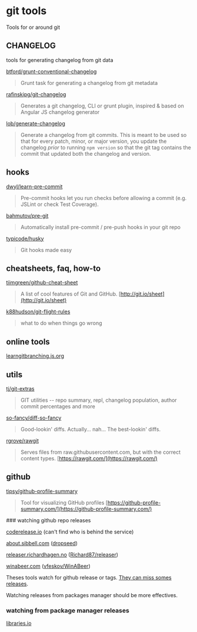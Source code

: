 
# git tools

Tools for or around git

## CHANGELOG

tools for generating changelog from git data

[btford/grunt-conventional-changelog](https://github.com/btford/grunt-conventional-changelog)

> Grunt task for generating a changelog from git metadata 

[rafinskipg/git-changelog](https://github.com/rafinskipg/git-changelog)

> Generates a git changelog, CLI or grunt plugin, inspired & based on Angular JS changelog generator 

[lob/generate-changelog](https://github.com/lob/generate-changelog)

> Generate a changelog from git commits. This is meant to be used so that for every patch, minor, or major version, you update the changelog *prior* to running `npm version` so that the git tag contains the commit that updated both the changelog and version.

## hooks

[dwyl/learn-pre-commit](https://github.com/dwyl/learn-pre-commit)

> Pre-commit hooks let you run checks before allowing a commit (e.g. JSLint or check Test Coverage).

[bahmutov/pre-git](https://github.com/bahmutov/pre-git)

> Automatically install pre-commit / pre-push hooks in your git repo

[typicode/husky](https://github.com/typicode/husky)

> Git hooks made easy 

## cheatsheets, faq, how-to

[tiimgreen/github-cheat-sheet](https://github.com/tiimgreen/github-cheat-sheet)

> A list of cool features of Git and GitHub. [http://git.io/sheet](http://git.io/sheet)

[k88hudson/git-flight-rules](https://github.com/k88hudson/git-flight-rules)

> what to do when things go wrong

## online tools

[learngitbranching.js.org](https://learngitbranching.js.org/)

## utils

[tj/git-extras](https://github.com/tj/git-extras)

> GIT utilities -- repo summary, repl, changelog population, author commit percentages and more 

[so-fancy/diff-so-fancy](https://github.com/so-fancy/diff-so-fancy)

> Good-lookin' diffs. Actually… nah… The best-lookin' diffs.

[rgrove/rawgit](https://github.com/rgrove/rawgit)

> Serves files from raw.githubusercontent.com, but with the correct content types. [https://rawgit.com/](https://rawgit.com/)

## github

[tipsy/github-profile-summary](https://github.com/tipsy/github-profile-summary)

> Tool for visualizing GitHub profiles [https://github-profile-summary.com/](https://github-profile-summary.com/)

### watching github repo releases

[coderelease.io](https://coderelease.io/) (can't find who is behind the service)

[about.sibbell.com](https://about.sibbell.com/) ([dropseed](https://github.com/dropseed))

[releaser.richardhagen.no](https://releaser.richardhagen.no/) ([Richard87/releaser](https://github.com/Richard87/releaser))

[winabeer.com](https://winabeer.com/) ([vfeskov/WinABeer](https://github.com/vfeskov/WinABeer))

Theses tools watch for github release or tags. [They can miss somes releases](https://github.com/sibbell/support/issues/77).

Watching releases from packages manager should be more effectives.

### watching from package manager releases

[libraries.io](https://libraries.io/)
